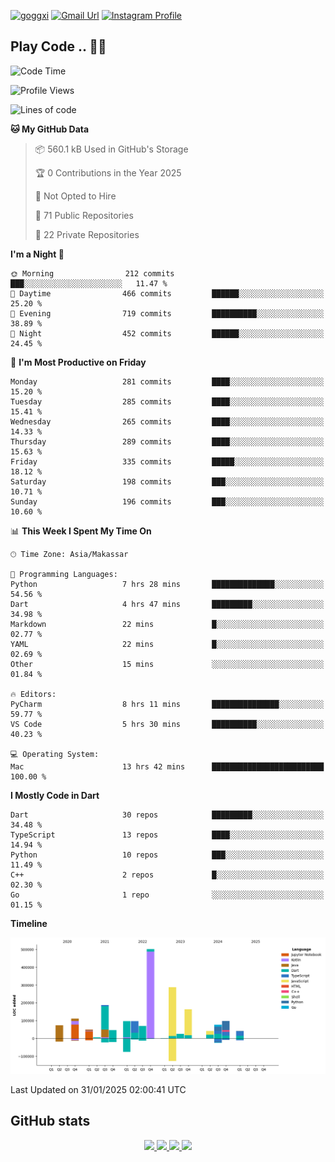 [![goggxi](https://img.shields.io/badge/Portofolio-Goggxi-orange)](https://goggxi.github.io)
[![Gmail Url](https://img.shields.io/twitter/url?label=Goggxi@gmail.com&logo=gmail&style=social&url=http%3A%2F%2Fmailto%3Acontact.Goggxi@gmail.com)](mailto:Goggxi@gmail.com) [![Instagram Profile](https://img.shields.io/twitter/url?label=moh_rifkan&logo=instagram&style=social&url=https://www.instagram.com/moh_rifkan/)](https://www.instagram.com/moh_rifkan/)

## Play Code .. 💬🚀

<!-- [![Moh Rifkan GitHub stats](https://github-readme-stats.vercel.app/api?username=goggxi&count_private=true&show_icons=true&theme=dracula&custom_title=Goggxi%20Statistic%20🚀)](https://github.com/goggxi/goggxi)

[![Top Langs](https://github-readme-stats.vercel.app/api/top-langs/?username=goggxi&langs_count=8&layout=compact&show_icons=true&theme=dracula)](https://github.com/goggxi/goggxi) -->

<!--START_SECTION:waka-->
![Code Time](http://img.shields.io/badge/Code%20Time-3%2C988%20hrs%205%20mins-blue)

![Profile Views](http://img.shields.io/badge/Profile%20Views-14-blue)

![Lines of code](https://img.shields.io/badge/From%20Hello%20World%20I%27ve%20Written-2.0%20million%20lines%20of%20code-blue)

**🐱 My GitHub Data** 

> 📦 560.1 kB Used in GitHub's Storage 
 > 
> 🏆 0 Contributions in the Year 2025
 > 
> 🚫 Not Opted to Hire
 > 
> 📜 71 Public Repositories 
 > 
> 🔑 22 Private Repositories 
 > 
**I'm a Night 🦉** 

```text
🌞 Morning                212 commits         ███░░░░░░░░░░░░░░░░░░░░░░   11.47 % 
🌆 Daytime                466 commits         ██████░░░░░░░░░░░░░░░░░░░   25.20 % 
🌃 Evening                719 commits         ██████████░░░░░░░░░░░░░░░   38.89 % 
🌙 Night                  452 commits         ██████░░░░░░░░░░░░░░░░░░░   24.45 % 
```
📅 **I'm Most Productive on Friday** 

```text
Monday                   281 commits         ████░░░░░░░░░░░░░░░░░░░░░   15.20 % 
Tuesday                  285 commits         ████░░░░░░░░░░░░░░░░░░░░░   15.41 % 
Wednesday                265 commits         ████░░░░░░░░░░░░░░░░░░░░░   14.33 % 
Thursday                 289 commits         ████░░░░░░░░░░░░░░░░░░░░░   15.63 % 
Friday                   335 commits         █████░░░░░░░░░░░░░░░░░░░░   18.12 % 
Saturday                 198 commits         ███░░░░░░░░░░░░░░░░░░░░░░   10.71 % 
Sunday                   196 commits         ███░░░░░░░░░░░░░░░░░░░░░░   10.60 % 
```


📊 **This Week I Spent My Time On** 

```text
🕑︎ Time Zone: Asia/Makassar

💬 Programming Languages: 
Python                   7 hrs 28 mins       ██████████████░░░░░░░░░░░   54.56 % 
Dart                     4 hrs 47 mins       █████████░░░░░░░░░░░░░░░░   34.98 % 
Markdown                 22 mins             █░░░░░░░░░░░░░░░░░░░░░░░░   02.77 % 
YAML                     22 mins             █░░░░░░░░░░░░░░░░░░░░░░░░   02.69 % 
Other                    15 mins             ░░░░░░░░░░░░░░░░░░░░░░░░░   01.84 % 

🔥 Editors: 
PyCharm                  8 hrs 11 mins       ███████████████░░░░░░░░░░   59.77 % 
VS Code                  5 hrs 30 mins       ██████████░░░░░░░░░░░░░░░   40.23 % 

💻 Operating System: 
Mac                      13 hrs 42 mins      █████████████████████████   100.00 % 
```

**I Mostly Code in Dart** 

```text
Dart                     30 repos            █████████░░░░░░░░░░░░░░░░   34.48 % 
TypeScript               13 repos            ████░░░░░░░░░░░░░░░░░░░░░   14.94 % 
Python                   10 repos            ███░░░░░░░░░░░░░░░░░░░░░░   11.49 % 
C++                      2 repos             █░░░░░░░░░░░░░░░░░░░░░░░░   02.30 % 
Go                       1 repo              ░░░░░░░░░░░░░░░░░░░░░░░░░   01.15 % 
```



**Timeline**

![Lines of Code chart](https://raw.githubusercontent.com/Goggxi/Goggxi/main/assets/bar_graph.png)


 Last Updated on 31/01/2025 02:00:41 UTC
<!--END_SECTION:waka-->

## GitHub stats

<p align="center">
  <a href="https://github.com/goggxi">
    <img src="http://github-profile-summary-cards.vercel.app/api/cards/profile-details?username=goggxi&theme=transparent" />
  </a>
  <a href="https://github.com/goggxi">
    <img src="https://github-readme-streak-stats.herokuapp.com/?user=goggxi&hide_border=true&card_width=338&theme=transparent" />
  </a>
  <a href="https://github.com/goggxi">
    <img src="http://github-profile-summary-cards.vercel.app/api/cards/stats?username=goggxi&theme=transparent" />
  </a>
  <a href="https://github.com/goggxi">
    <img src="https://github-readme-stats.vercel.app/api/top-langs/?username=goggxi&langs_count=10&exclude_repo=&hide=c,makefile,html,css,sass,nix,nunjucks,tsql,dockerfile,shell&card_width=699&hide_border=true&theme=transparent" />
  </a>
  <!-- <br/>
  <a href="https://github.com/goggxi">
    <img src="https://komarev.com/ghpvc/?username=goggxi&color=blue&style=flat" />
  </a> -->
</p>
